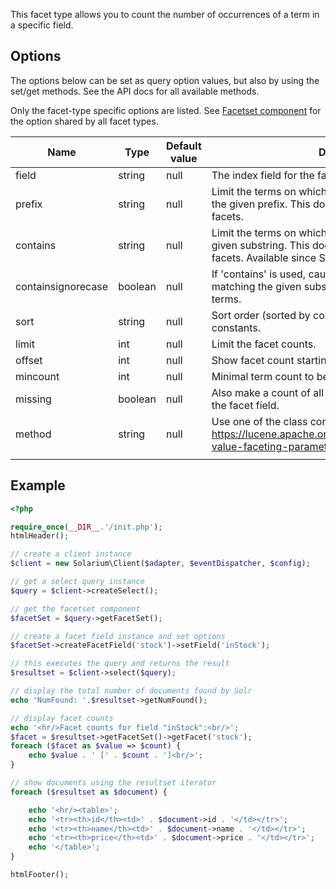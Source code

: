 This facet type allows you to count the number of occurrences of a term in a specific field.

Options
-------

The options below can be set as query option values, but also by using the set/get methods. See the API docs for all available methods.

Only the facet-type specific options are listed. See [Facetset component](V3:Facetset_component "wikilink") for the option shared by all facet types.

| Name               | Type    | Default value | Description                                                                                                                                          |
|--------------------|---------|---------------|------------------------------------------------------------------------------------------------------------------------------------------------------|
| field              | string  | null          | The index field for the facet.                                                                                                                       |
| prefix             | string  | null          | Limit the terms on which to facet to those starting with the given prefix. This does not limit the query, only the facets.                           |
| contains           | string  | null          | Limit the terms on which to facet to those containing the given substring. This does not limit the query, only the facets. Available since Solr 5.1. |
| containsignorecase | boolean | null          | If 'contains' is used, causes case to be ignored when matching the given substring against candidate facet terms.                                    |
| sort               | string  | null          | Sort order (sorted by count). Use one of the class constants.                                                                                        |
| limit              | int     | null          | Limit the facet counts.                                                                                                                              |
| offset             | int     | null          | Show facet count starting from this offset.                                                                                                          |
| mincount           | int     | null          | Minimal term count to be included in facet count results.                                                                                            |
| missing            | boolean | null          | Also make a count of all document that have no value for the facet field.                                                                            |
| method             | string  | null          | Use one of the class constants as value. See <https://lucene.apache.org/solr/guide/faceting.html#field-value-faceting-parameters> for details.       |
||

Example
-------

```php
<?php

require_once(__DIR__.'/init.php');
htmlHeader();

// create a client instance
$client = new Solarium\Client($adapter, $eventDispatcher, $config);

// get a select query instance
$query = $client->createSelect();

// get the facetset component
$facetSet = $query->getFacetSet();

// create a facet field instance and set options
$facetSet->createFacetField('stock')->setField('inStock');

// this executes the query and returns the result
$resultset = $client->select($query);

// display the total number of documents found by Solr
echo 'NumFound: '.$resultset->getNumFound();

// display facet counts
echo '<hr/>Facet counts for field "inStock":<br/>';
$facet = $resultset->getFacetSet()->getFacet('stock');
foreach ($facet as $value => $count) {
    echo $value . ' [' . $count . ']<br/>';
}

// show documents using the resultset iterator
foreach ($resultset as $document) {

    echo '<hr/><table>';
    echo '<tr><th>id</th><td>' . $document->id . '</td></tr>';
    echo '<tr><th>name</th><td>' . $document->name . '</td></tr>';
    echo '<tr><th>price</th><td>' . $document->price . '</td></tr>';
    echo '</table>';
}

htmlFooter();

```
